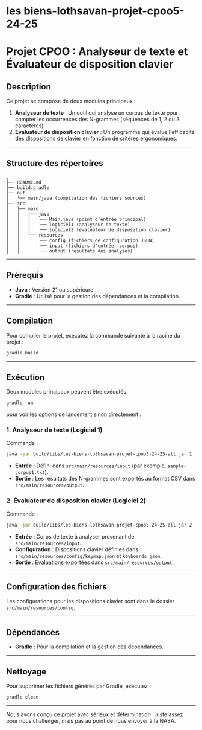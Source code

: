 # les biens-lothsavan-projet-cpoo5-24-25

# Projet CPOO : Analyseur de texte et Évaluateur de disposition clavier

## Description

Ce projet se compose de deux modules principaux :

1. **Analyseur de texte** : Un outil qui analyse un corpus de texte pour compter les occurrences des N-grammes (séquences de 1, 2 ou 3 caractères).
2. **Évaluateur de disposition clavier** : Un programme qui évalue l'efficacité des dispositions de clavier en fonction de critères ergonomiques.

---

## Structure des répertoires

```
.
├── README.md
├── build.gradle
├── out
│   └── main/java (compilation des fichiers sources)
├── src
│   ├── main
│   │   ├── java
│   │   │   ├── Main.java (point d'entrée principal)
│   │   │   ├── logiciel1 (analyseur de texte)
│   │   │   └── logiciel2 (évaluateur de disposition clavier)
│   │   └── resources
│   │       ├── config (fichiers de configuration JSON)
│   │       ├── input (fichiers d'entrée, corpus)
│   │       └── output (résultats des analyses)
```

---

## Prérequis

- **Java** : Version 21 ou supérieure.
- **Gradle** : Utilisé pour la gestion des dépendances et la compilation.

---

## Compilation

Pour compiler le projet, exécutez la commande suivante à la racine du projet :

```bash
gradle build
```

---

## Exécution

Deux modules principaux peuvent être exécutés.
```bash
gradle run
```
pour voir les options de lancement sinon directement :


### 1. Analyseur de texte (Logiciel 1)

Commande :

```bash
java -jar build/libs/les-biens-lothsavan-projet-cpoo5-24-25-all.jar 1
```

- **Entrée** : Défini dans `src/main/resources/input` (par exemple, `sample-corpus1.txt`).
- **Sortie** : Les résultats des N-grammes sont exportés au format CSV dans `src/main/resources/output`.

### 2. Évaluateur de disposition clavier (Logiciel 2)

Commande :

```bash
java -jar build/libs/les-biens-lothsavan-projet-cpoo5-24-25-all.jar 2
```

- **Entrée** : Corps de texte à analyser provenant de `src/main/resources/input`.
- **Configuration** : Dispositions clavier définies dans `src/main/resources/config/keymap.json` et `keyboards.json`.
- **Sortie** : Évaluations exportées dans `src/main/resources/output`.

---

## Configuration des fichiers

Les configurations pour les dispositions clavier sont dans le dossier `src/main/resources/config`.


---

## Dépendances

- **Gradle** : Pour la compilation et la gestion des dépendances.

---

## Nettoyage

Pour supprimer les fichiers générés par Gradle, exécutez :

```bash
gradle clean
```

---

Nous avons conçu ce projet avec sérieux et détermination : juste assez pour nous challenger, mais pas au point de nous envoyer à la NASA.